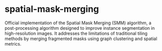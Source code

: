 # spatial-mask-merging
Official implementation of the Spatial Mask Merging (SMM) algorithm, a post-processing algorithm designed to improve instance segmentation in high-resolution images. It addresses the limitations of traditional tiling methods by merging fragmented masks using graph clustering and spatial metrics.
